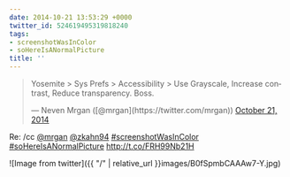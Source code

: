```yaml
---
date: 2014-10-21 13:53:29 +0000
twitter_id: 524619495319818240
tags:
- screenshotWasInColor
- soHereIsANormalPicture
title: ''
---
```


<blockquote class="twitter-tweet"><p lang="en" dir="ltr">Yosemite &gt; Sys Prefs &gt; Accessibility &gt; Use Grayscale, Increase contrast, Reduce transparency. Boss.</p>&mdash; Neven Mrgan ([@mrgan](https://twitter.com/mrgan)) <a href="https://twitter.com/mrgan/status/524607743853076480?ref_src=twsrc%5Etfw">October 21, 2014</a></blockquote>
<script async src="https://platform.twitter.com/widgets.js" charset="utf-8"></script>

Re:  /cc [@mrgan](https://twitter.com/mrgan) [@zkahn94](https://twitter.com/zkahn94) [#screenshotWasInColor](https://twitter.com/hashtag/screenshotWasInColor) [#soHereIsANormalPicture](https://twitter.com/hashtag/soHereIsANormalPicture) http://t.co/FRH99Nb21H

![Image from twitter]({{ "/" | relative_url  }}images/B0fSpmbCAAAw7-Y.jpg)
